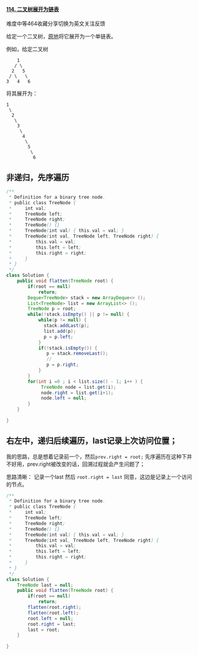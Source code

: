 #### [114. 二叉树展开为链表](https://leetcode-cn.com/problems/flatten-binary-tree-to-linked-list/)

难度中等464收藏分享切换为英文关注反馈

给定一个二叉树，[原地](https://baike.baidu.com/item/原地算法/8010757)将它展开为一个单链表。

 

例如，给定二叉树

```
    1
   / \
  2   5
 / \   \
3   4   6
```

将其展开为：

```
1
 \
  2
   \
    3
     \
      4
       \
        5
         \
          6
```

## 非递归，先序遍历

```java
/**
 * Definition for a binary tree node.
 * public class TreeNode {
 *     int val;
 *     TreeNode left;
 *     TreeNode right;
 *     TreeNode() {}
 *     TreeNode(int val) { this.val = val; }
 *     TreeNode(int val, TreeNode left, TreeNode right) {
 *         this.val = val;
 *         this.left = left;
 *         this.right = right;
 *     }
 * }
 */
class Solution {
    public void flatten(TreeNode root) {
        if(root == null)
            return;
        Deque<TreeNode> stack = new ArrayDeque<> ();
        List<TreeNode> list = new ArrayList<> ();
        TreeNode p = root;
        while(!stack.isEmpty() || p != null) {
            while(p != null) {
              stack.addLast(p);
              list.add(p);
              p = p.left;
            }
            if(!stack.isEmpty()) {
               p = stack.removeLast();
               //
               p = p.right;
            }
        }
        for(int i =0 ; i < list.size() - 1; i++ ) {
             TreeNode node = list.get(i);
             node.right = list.get(i+1);
             node.left = null;
        }
    }
   
}
```

## 右左中，递归后续遍历，last记录上次访问位置；

我的思路，总是想着记录前一个，然后`prev.right = root;` 先序遍历在这种下并不好用，prev.right被改变的话，回溯过程就会产生问题了；

思路清晰： 记录一个last 然后 `root.right = last` 同意，这边是记录上一个访问的节点。 

```java
/**
 * Definition for a binary tree node.
 * public class TreeNode {
 *     int val;
 *     TreeNode left;
 *     TreeNode right;
 *     TreeNode() {}
 *     TreeNode(int val) { this.val = val; }
 *     TreeNode(int val, TreeNode left, TreeNode right) {
 *         this.val = val;
 *         this.left = left;
 *         this.right = right;
 *     }
 * }
 */
class Solution {
    TreeNode last = null;
    public void flatten(TreeNode root) {
        if(root == null)
            return;
        flatten(root.right);
        flatten(root.left);
        root.left = null;
        root.right = last;
        last = root;
    }
   
}
```



